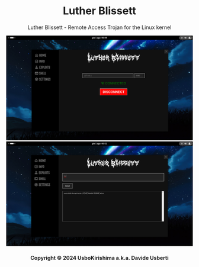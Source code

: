<div align="center">

# Luther Blissett
Luther Blissett - Remote Access Trojan for the Linux kernel

<img src="https://raw.githubusercontent.com/UsboKirishima/lutherblissett/main/assets/screen1.png">
<img src="https://raw.githubusercontent.com/UsboKirishima/lutherblissett/main/assets/screen2.png">

#### Copyright © 2024 UsboKirishima a.k.a. Davide Usberti

</div>
